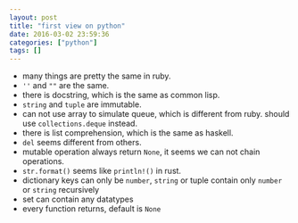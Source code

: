 ```yaml
---
layout: post
title: "first view on python"
date: 2016-03-02 23:59:36
categories: ["python"]
tags: []
---
```


- many things are pretty the same in ruby.
- `''` and `""` are the same.
- there is docstring, which is the same as common lisp.
- `string` and `tuple` are immutable.
- can not use array to simulate queue, which is different from ruby.
should use `collections.deque` instead.
- there is list comprehension, which is the same as haskell.
- `del` seems different from others.
- mutable operation always return `None`, it seems we can not chain operations.
- `str.format()` seems like `println!()` in rust.
- dictionary keys can only be `number`, `string` or tuple contain only `number` or `string` recursively
- set can contain any datatypes
- every function returns, default is `None`
